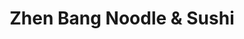 ---
layout: place
title: "Zhen Bang Noodle & Sushi"
permalink: /new-jersey/atlantic-city/zhen-bang-noodle-sushi.html
stateAbbr: NJ
stateName: New Jersey
cityName: Atlantic City
seo:
  name: "Zhen Bang Noodle & Sushi"
  type: Restaurant
  links: https://www.theoceanac.com/restaurants/zhen-bang-noodle-sushi?utm_source=google&utm_medium=listing&utm_campaign=ocean+casino+resort+zhen+bang
description: "Warm, open-kitchen eatery offering Japanese ramen bowls alongside sushi & sashimi plates. Looking for sushi in Atlantic City, New Jersey? Check out Zhen Bang..."
place_id: ChIJe7_FsRLvwIkRyOFKycJYfn0
photos:
  - name: >-
      places/ChIJe7_FsRLvwIkRyOFKycJYfn0/photos/AeeoHcJXBYVfCZ3ofmYLEk5WfKkgeNSBlFs1Uet-vt7_w590bCUmRqWFWt3juRsd1SDg8-EcwbxFvA_Y1im4iAaABjTi0XFovdNGAqrMFw35F8D5hx_8UVjLT4pIVny54iHfIR4gD5WAeO2K5Eztlebw0kQ0T7p7IezdMXSB2bC3FAppQtAta2JGlh7Xt5DQxgv-xLH1UMt64_ek7irCGco--OzMvaNnTSuup3lzVYf1UW9dhINNpstXcTrcKiU6gnKSMB6dmxuT5e81MOveVc-9GtPblVZjmyJbDcCs7eNEGDS1mg
    widthPx: 660
    heightPx: 440
    authorAttributions:
      - displayName: Zhen Bang Noodle & Sushi
        uri: https://maps.google.com/maps/contrib/102875963483847528184
        photoUri: >-
          https://lh3.googleusercontent.com/a-/ALV-UjXWRhIp_zp9YmcULkYm_7NCdtn8v3wB2H8PDrxE3Qrft-Az4Xo=s100-p-k-no-mo
    flagContentUri: >-
      https://www.google.com/local/imagery/report/?cb_client=maps_api_places.places_api&image_key=!1e10!2sAF1QipNt_VHTiJCvPg9nWhO1LPLEVz3n4EdOx4RpAfw-&hl=en-US
    googleMapsUri: >-
      https://www.google.com/maps/place//data=!3m4!1e2!3m2!1sAF1QipNt_VHTiJCvPg9nWhO1LPLEVz3n4EdOx4RpAfw-!2e10!4m2!3m1!1s0x89c0ef12b1c5bf7b:0x7d7e58c2c94ae1c8
  - name: >-
      places/ChIJe7_FsRLvwIkRyOFKycJYfn0/photos/AeeoHcKIS0rVBVSaGIrvoWFMTR-g639fG6MlRPchqOCUF_WAP7LrzX-8JkwKYSnSQJfN4OuHVHL7V0ZflG6wUYaKdONdbJjBMlUUjYgmLGA4tk4_-irBWTgToKc8y0c2JcmOD3oahQrUjRLY7o5d9IQIJCOE7IuIky4rJ0xl4GyK_GrIHCmbUOBU27RZYJWTiayr71F0LCUiFniFIYKP-1OmEOXpVvjImRGBO06dpzempOyXpcUrVoyjZjf3dYSyXQOwOxoDpFJn66BASOnMIYfJYPyABxjVqpVSYA9J_aN-hQFu_9UDzBz_uVXOcnfOkxpABuB42vzBS3awnmCJIJizwDjkN62m1Mmp3X3NmC8m3gdlGeoZzai953u0WkDNY-Lk-MyY_rwsGU-wNN1NcCYpedsGNGzo_g3Iv9i9t1rlzt_Y_zrI
    widthPx: 3600
    heightPx: 4800
    authorAttributions:
      - displayName: Mona
        uri: https://maps.google.com/maps/contrib/107049249436694200231
        photoUri: >-
          https://lh3.googleusercontent.com/a/ACg8ocKFkcBJqz-BV8hxJBCdMVrGkCTFNPeiO91bNeYLqI2ys_VkziE=s100-p-k-no-mo
    flagContentUri: >-
      https://www.google.com/local/imagery/report/?cb_client=maps_api_places.places_api&image_key=!1e10!2sCIHM0ogKEICAgMDImu2zoQE&hl=en-US
    googleMapsUri: >-
      https://www.google.com/maps/place//data=!3m4!1e2!3m2!1sCIHM0ogKEICAgMDImu2zoQE!2e10!4m2!3m1!1s0x89c0ef12b1c5bf7b:0x7d7e58c2c94ae1c8
  - name: >-
      places/ChIJe7_FsRLvwIkRyOFKycJYfn0/photos/AeeoHcLgv7FKAuX1b7CMdUoE496romV4eDox_2qhqNoW7J80Xtgf5ow972yXamPcXP_SCfvKI3-xFYXi_aJ_bORoCwdar-NGlWtKPWL4YV2Sy1afe1x3ubyn7eOPvUFELMUClv6Tc3XCQe8EJq8ggL4IoiMU5ENCiFUxNamROqzFLEnamFUuD2CT96SZpvoXDaC8R1nuJjNYDOs0eqdMcdDdyQeVBPGY3VqNvMHE4xFkWEVb3Q1ruh6zCvnVzDfWiDQ42UtN6Qn8O194Tn8kGsheSWEQXiQH2PJkBakUl2iXVYlPcw
    widthPx: 3000
    heightPx: 4500
    authorAttributions:
      - displayName: Zhen Bang Noodle & Sushi
        uri: https://maps.google.com/maps/contrib/102875963483847528184
        photoUri: >-
          https://lh3.googleusercontent.com/a-/ALV-UjXWRhIp_zp9YmcULkYm_7NCdtn8v3wB2H8PDrxE3Qrft-Az4Xo=s100-p-k-no-mo
    flagContentUri: >-
      https://www.google.com/local/imagery/report/?cb_client=maps_api_places.places_api&image_key=!1e10!2sAF1QipOJx2FTL693UCiehhWAYl_QIcY03VVc2bhDslYb&hl=en-US
    googleMapsUri: >-
      https://www.google.com/maps/place//data=!3m4!1e2!3m2!1sAF1QipOJx2FTL693UCiehhWAYl_QIcY03VVc2bhDslYb!2e10!4m2!3m1!1s0x89c0ef12b1c5bf7b:0x7d7e58c2c94ae1c8
  - name: >-
      places/ChIJe7_FsRLvwIkRyOFKycJYfn0/photos/AeeoHcKgO7eP_ubMeRKdhWDIrwN3jeVC1d4Z8ZUN4LGYCDRQxr7U0O451FiIvtjVdPgo9hfdezovlUtyhjglu5_0ljI3BbL4UZM_Ft4FPA4fGA-DTgGfjd_JKH2GURdU7JDoLnYZgrBOv_emKVB4g4xeqWgCNoxJ6a2AL-sXktRzpEBj0qlXva-b5Vmj-YMbxwHRBmeCOUnE32GJOdjZG11uhFiBy_srOW_RrLXEmMlaYQUmLcCV6DEuISrWZw4g5t_Zjf6NxZ3q5458p5tzDRV_NidIQsEPG-NZS58U_uHqpdtlDw
    widthPx: 3000
    heightPx: 4500
    authorAttributions:
      - displayName: Zhen Bang Noodle & Sushi
        uri: https://maps.google.com/maps/contrib/102875963483847528184
        photoUri: >-
          https://lh3.googleusercontent.com/a-/ALV-UjXWRhIp_zp9YmcULkYm_7NCdtn8v3wB2H8PDrxE3Qrft-Az4Xo=s100-p-k-no-mo
    flagContentUri: >-
      https://www.google.com/local/imagery/report/?cb_client=maps_api_places.places_api&image_key=!1e10!2sAF1QipMBOVabtj6Vkoz5t_Tj7q0JC9CiA946RZEo-11R&hl=en-US
    googleMapsUri: >-
      https://www.google.com/maps/place//data=!3m4!1e2!3m2!1sAF1QipMBOVabtj6Vkoz5t_Tj7q0JC9CiA946RZEo-11R!2e10!4m2!3m1!1s0x89c0ef12b1c5bf7b:0x7d7e58c2c94ae1c8
  - name: >-
      places/ChIJe7_FsRLvwIkRyOFKycJYfn0/photos/AeeoHcIA4YERh4x7o1FTuZHoweHh7HJt6s9DXDlkam_U7showgZ8neXPv7PLzQCZB7Pw5cTvMQijKqHOURlt2KQ-MHlVVGcubL1zrGOEuwza_TW3gbLBt7rXWyOAeH-Wzx3Yrza5btp2PtlXz0vdb4fjFxab2RwEB7xbIYrKDvMrgTxKGswLIw1o1sERvS0hn2BKWTM-AUKiY3NN955r0mC3qbQ16PrzaSiy_mL3ZPIMhdFq3QGX_WL9YoxQeT7IABB30PgEGBYHyATyzEDKmB-vbmvaA3z1GzQ5F7oYvITbSd6riixPEvjNhBzxK9xdVCR18U1ST6rlUCdsiEojR5igtgHcE6gi8HleReHowPo6W0zmfMtBdfp1RiyCrj8zwLug1XMXdJrblzHLgluoT1fcP2Ri-Fv63w-lqXFMx9DRQAE9qA
    widthPx: 2688
    heightPx: 1512
    authorAttributions:
      - displayName: 石川浩司
        uri: https://maps.google.com/maps/contrib/114211784349558597717
        photoUri: >-
          https://lh3.googleusercontent.com/a-/ALV-UjVfNsgBAW0A3W3ENZ3DIMppMMJK-_sePWfuhWY-L4a0C3zC4zmJMA=s100-p-k-no-mo
    flagContentUri: >-
      https://www.google.com/local/imagery/report/?cb_client=maps_api_places.places_api&image_key=!1e10!2sCIHM0ogKEICAgIDX1pfYZw&hl=en-US
    googleMapsUri: >-
      https://www.google.com/maps/place//data=!3m4!1e2!3m2!1sCIHM0ogKEICAgIDX1pfYZw!2e10!4m2!3m1!1s0x89c0ef12b1c5bf7b:0x7d7e58c2c94ae1c8
  - name: >-
      places/ChIJe7_FsRLvwIkRyOFKycJYfn0/photos/AeeoHcKM-_Lq2ucMFHlWWdNFzDLDx6pVWMyKTRa_9a0B24RjWY9AGpDDP7sgVTcUHYrU_KCLEoRtY81J5iQjgsPxLroBtRPg10O4gC-hBb98luKth_OohDktTVbr8YGA3qgQsd4yLVS4epTbXLvHCCSrhkZ2YwUGX_mgz-0Cu-C3hGN17hNzUJL1Bnljh3yO8FM1CqKLsHqm31lguV8xeRXe4l1BDeFZOAAKYEP-hOKmM6psbsVjVVDbmfgQeNTpjUCaAM1mRgPWhhMY5mW2aVX5i1SXG1TBntl23N64dILe33XuRg
    widthPx: 4500
    heightPx: 3000
    authorAttributions:
      - displayName: Zhen Bang Noodle & Sushi
        uri: https://maps.google.com/maps/contrib/102875963483847528184
        photoUri: >-
          https://lh3.googleusercontent.com/a-/ALV-UjXWRhIp_zp9YmcULkYm_7NCdtn8v3wB2H8PDrxE3Qrft-Az4Xo=s100-p-k-no-mo
    flagContentUri: >-
      https://www.google.com/local/imagery/report/?cb_client=maps_api_places.places_api&image_key=!1e10!2sAF1QipPQ3PsCFIe4dEN0TgbMAtdiBs1Cs8D2hfQaa4nR&hl=en-US
    googleMapsUri: >-
      https://www.google.com/maps/place//data=!3m4!1e2!3m2!1sAF1QipPQ3PsCFIe4dEN0TgbMAtdiBs1Cs8D2hfQaa4nR!2e10!4m2!3m1!1s0x89c0ef12b1c5bf7b:0x7d7e58c2c94ae1c8
  - name: >-
      places/ChIJe7_FsRLvwIkRyOFKycJYfn0/photos/AeeoHcJZ9P5pK4zYdPWr8-DMPtS_DO5eqBB4RLui9rjmYLBWDYM6rJ2Z6RS8tJ_mxYbtHe0zxOTB9433-r1dkHFpplpagthLTJXfc18GtjvFift_H7md7GfCutZ4lXryvkIz5MIlZ6x4MUK736Q2RCxvvBOIgNWCKlf0SUpzgHYtvErRh6aX_tEGcbbi7piyXbAHTcVHpwfmIfsBRaFqTpBBu5gEU0wAG_-EH5K5cU8clcXh4b7FyeDtBHZzudWOeVEMxa8sN4vSRBg-z4n1V9nVZqQRHlDvUsphNE8LKfBSBLnALQ
    widthPx: 3000
    heightPx: 4500
    authorAttributions:
      - displayName: Zhen Bang Noodle & Sushi
        uri: https://maps.google.com/maps/contrib/102875963483847528184
        photoUri: >-
          https://lh3.googleusercontent.com/a-/ALV-UjXWRhIp_zp9YmcULkYm_7NCdtn8v3wB2H8PDrxE3Qrft-Az4Xo=s100-p-k-no-mo
    flagContentUri: >-
      https://www.google.com/local/imagery/report/?cb_client=maps_api_places.places_api&image_key=!1e10!2sAF1QipMb8fQiCHur4m1zmZA7xxIVXtx_FCKCqeVF-0jx&hl=en-US
    googleMapsUri: >-
      https://www.google.com/maps/place//data=!3m4!1e2!3m2!1sAF1QipMb8fQiCHur4m1zmZA7xxIVXtx_FCKCqeVF-0jx!2e10!4m2!3m1!1s0x89c0ef12b1c5bf7b:0x7d7e58c2c94ae1c8
  - name: >-
      places/ChIJe7_FsRLvwIkRyOFKycJYfn0/photos/AeeoHcJrYOUCBIGuo9TmrYXoMZqSDk8DlJvloC2m4I9cfSciXHrfJqc2z8XzUpVwKYYDuK_7raV4GMrDvoOW59UaeuAcC_4PwSmb81GLRsk4ZoiS9wcIpv-yapY3cGpjMQdXxT6ZesK-R739GjiuieKDXlc76lvpidMrx3BFiggW4W5Wd8k2jGVzNJJ6qPBL07Etfa8z2wnsDmpU2s_n0ZsNp4b3EyiI14frRWKV5QP48ppUIF2fmj9aAVzd7HVxmnAP-84f4qshZTkuK735eQqj_WRIsc-wLlUhU8XNkN1bc-wFwmgHkil2Mc68tAy7JUSZMFN8yNOjjUwg6OQ_rYp57hAuSIHyogoAEjZrJRJx2-tlntedykYrXrEQvnxVDvYZQ9hMkFk2FrdvX5ru-r_BtPiX8P2kvEKTCmoz_LRNhYk9Wrk
    widthPx: 4000
    heightPx: 3000
    authorAttributions:
      - displayName: Exclusive Eats For You
        uri: https://maps.google.com/maps/contrib/101435563389591916347
        photoUri: >-
          https://lh3.googleusercontent.com/a-/ALV-UjUcG93kCYlFpIy8a6tgGQtJ5Q0UERkDJ-4NlqA6HjPuuit66sVl5w=s100-p-k-no-mo
    flagContentUri: >-
      https://www.google.com/local/imagery/report/?cb_client=maps_api_places.places_api&image_key=!1e10!2sCIHM0ogKEICAgICNmcGjyQE&hl=en-US
    googleMapsUri: >-
      https://www.google.com/maps/place//data=!3m4!1e2!3m2!1sCIHM0ogKEICAgICNmcGjyQE!2e10!4m2!3m1!1s0x89c0ef12b1c5bf7b:0x7d7e58c2c94ae1c8
  - name: >-
      places/ChIJe7_FsRLvwIkRyOFKycJYfn0/photos/AeeoHcLo3QJeKM7hE8U04ELpoWwdzwhIdCWLTTMMRY1h3Hqc7v1xVWL3b9qKXnR6b6XRMEoe16PjDmy681v0c6vds_V_37uia7YBqXwdgzIB7Z1f6u4An6p4oGnIMLdLSLKpXr2xQ8Av2L-z4BwHPUTU7EzIJ_zfcs8WNJLYJj-7ykf6SLcYmaoF79Xo5vhPlAdzghzFnJpYwXY0V6xyf1C7OTig1yE8CBWIiTFAf1jlWK2tDa_8SknrH9rJ-3WRGZxgII5iESFaxt3HrVVBZn-QrFqI1kvj3LeGORorDBSz1I7hvg
    widthPx: 3000
    heightPx: 4500
    authorAttributions:
      - displayName: Zhen Bang Noodle & Sushi
        uri: https://maps.google.com/maps/contrib/102875963483847528184
        photoUri: >-
          https://lh3.googleusercontent.com/a-/ALV-UjXWRhIp_zp9YmcULkYm_7NCdtn8v3wB2H8PDrxE3Qrft-Az4Xo=s100-p-k-no-mo
    flagContentUri: >-
      https://www.google.com/local/imagery/report/?cb_client=maps_api_places.places_api&image_key=!1e10!2sAF1QipNSGExERbZnXSfVLA_pepMRrKCSZlKiHpV5RqVr&hl=en-US
    googleMapsUri: >-
      https://www.google.com/maps/place//data=!3m4!1e2!3m2!1sAF1QipNSGExERbZnXSfVLA_pepMRrKCSZlKiHpV5RqVr!2e10!4m2!3m1!1s0x89c0ef12b1c5bf7b:0x7d7e58c2c94ae1c8
  - name: >-
      places/ChIJe7_FsRLvwIkRyOFKycJYfn0/photos/AeeoHcKeU4a7Ty6_-o2CKtVZe89LU_g4z0cLIwxD63Z41cTVJd6TYvoWr2okQaeTYVndvxyg-odtKXO8OSlqyLygYy4kUyIEEyX8KjIyrcJ885aLq1VPHIGO3gNNuEHBUB6Ps0PqD8OUT87l5J3A7VDn9lL4fvpTaN3du9X124trB0jk7phxF3MOAqOSIdgrqyzAnePXsHgumN_gRWtTBwR2_uwB9DLFlFM9-4socivSrbl7BiK80niGuEZq7THZje7pf0UDYvdDhAyeIlQbljWwgDcIWEfKh1mFV684nss6hjQVOSqGOBox1KaW1XirtHMBAoDf-3gqUni4oLA-lDFcuqAs3jnjevPJWssERPzQtaHh-H1x91CQyu8UUBb9JiWMw8FnNaEDyLE7DbiALNo9-7QM5cXpumhYUYdl_XrgFzAOuD_2
    widthPx: 3600
    heightPx: 4800
    authorAttributions:
      - displayName: Joy Day
        uri: https://maps.google.com/maps/contrib/100574213764777645657
        photoUri: >-
          https://lh3.googleusercontent.com/a-/ALV-UjUqV4fsckCNSBMe6MujC1Os_Y9rNB1qdszVppL8gAheSQ40iLdx=s100-p-k-no-mo
    flagContentUri: >-
      https://www.google.com/local/imagery/report/?cb_client=maps_api_places.places_api&image_key=!1e10!2sCIHM0ogKEICAgICf0puFrgE&hl=en-US
    googleMapsUri: >-
      https://www.google.com/maps/place//data=!3m4!1e2!3m2!1sCIHM0ogKEICAgICf0puFrgE!2e10!4m2!3m1!1s0x89c0ef12b1c5bf7b:0x7d7e58c2c94ae1c8
address: 500 Boardwalk, Atlantic City, NJ 08401, USA
street: 500 Boardwalk
city: Atlantic City
state: NJ
zip: '08401'
country: USA
neighborhood: null
latitude: '39.362939'
longitude: '-74.415435'
accessibility_options:
  wheelchairAccessibleParking: true
  wheelchairAccessibleEntrance: true
  wheelchairAccessibleRestroom: true
  wheelchairAccessibleSeating: true
business_status: OPERATIONAL
name: Zhen Bang Noodle & Sushi
google_maps_links:
  directionsUri: >-
    https://www.google.com/maps/dir//''/data=!4m7!4m6!1m1!4e2!1m2!1m1!1s0x89c0ef12b1c5bf7b:0x7d7e58c2c94ae1c8!3e0
  placeUri: https://maps.google.com/?cid=9042762695430562248
  writeAReviewUri: >-
    https://www.google.com/maps/place//data=!4m3!3m2!1s0x89c0ef12b1c5bf7b:0x7d7e58c2c94ae1c8!12e1
  reviewsUri: >-
    https://www.google.com/maps/place//data=!4m4!3m3!1s0x89c0ef12b1c5bf7b:0x7d7e58c2c94ae1c8!9m1!1b1
  photosUri: >-
    https://www.google.com/maps/place//data=!4m3!3m2!1s0x89c0ef12b1c5bf7b:0x7d7e58c2c94ae1c8!10e5
primary_type: Restaurant
opening_hours:
  regular: null
  current: null
secondary_opening_hours:
  regular:
    weekdayDescriptions: null
    type: null
  current:
    weekdayDescriptions: null
    type: null
phone: (609) 783-8000
price_level: null
price_range: null
rating: '3.9'
rating_count: 556
website: >-
  https://www.theoceanac.com/restaurants/zhen-bang-noodle-sushi?utm_source=google&utm_medium=listing&utm_campaign=ocean+casino+resort+zhen+bang
reviews:
  - name: >-
      places/ChIJe7_FsRLvwIkRyOFKycJYfn0/reviews/ChZDSUhNMG9nS0VJQ0FnSUNyck9fTU1REAE
    relativePublishTimeDescription: 4 weeks ago
    rating: 3
    text:
      text: >-
        Zhen Bang Noodle & Sushi is a restaurant that specializes in Japanese,
        Vietnamese, and Chinese. It can be found on the casino level of Ocean
        Casino Resort across from Wahlburgers.


        During my stay at Ocean this past June, I was craving noodles so I had
        to hit up Zhen Bang. This time around I got to try the Shrimp Pad Thai,
        and It was delicious. It packed alot more flavor than the Seafood Pan
        Fried Noodle.


        Service wasn't great this time around. The host was unwelcoming and our
        server wasn't able to be attentive because he was too busy.


        Takeout is available but there is no delivery.
      languageCode: en
    originalText:
      text: >-
        Zhen Bang Noodle & Sushi is a restaurant that specializes in Japanese,
        Vietnamese, and Chinese. It can be found on the casino level of Ocean
        Casino Resort across from Wahlburgers.


        During my stay at Ocean this past June, I was craving noodles so I had
        to hit up Zhen Bang. This time around I got to try the Shrimp Pad Thai,
        and It was delicious. It packed alot more flavor than the Seafood Pan
        Fried Noodle.


        Service wasn't great this time around. The host was unwelcoming and our
        server wasn't able to be attentive because he was too busy.


        Takeout is available but there is no delivery.
      languageCode: en
    authorAttribution:
      displayName: Josh Huntington
      uri: https://www.google.com/maps/contrib/118237156745663241389/reviews
      photoUri: >-
        https://lh3.googleusercontent.com/a-/ALV-UjV2zIje0kLmpocDkxg3ehju2nRvCICwg3TR2n1VDOvq2wh8jHA=s128-c0x00000000-cc-rp-mo-ba4
    publishTime: '2025-03-15T17:48:32.014016Z'
    flagContentUri: >-
      https://www.google.com/local/review/rap/report?postId=ChZDSUhNMG9nS0VJQ0FnSUNyck9fTU1REAE&d=17924085&t=1
    googleMapsUri: >-
      https://www.google.com/maps/reviews/data=!4m6!14m5!1m4!2m3!1sChZDSUhNMG9nS0VJQ0FnSUNyck9fTU1REAE!2m1!1s0x89c0ef12b1c5bf7b:0x7d7e58c2c94ae1c8
  - name: >-
      places/ChIJe7_FsRLvwIkRyOFKycJYfn0/reviews/ChZDSUhNMG9nS0VJQ0FnSURIeUphbkRBEAE
    relativePublishTimeDescription: 7 months ago
    rating: 1
    text:
      text: >-
        I had an unpleasant and unprofessional experience recently on Tuesday
        night 9/10/2024 around 8-9pm. I don’t know the name of the host but it
        was very unprofessional and I felt discriminated and uncomfortable.
        First of all, I love this restaurant and I am a regular there which I
        often came to AC twice a month or more and this is a must stop by place.
        All the waiters were hardworking and super friendly, i understand during
        busy time they are busy running around and wait time maybe a big long
        but I really appreciate their service and the food and I always tip them
        well. The host I recently encountered was very unprofessional I don’t
        know she is treating me this way due to my appearance which I am Asian
        American wearing a hoodie and short pants for my comfort , I called the
        restaurant from my room which no one picked up I thought they must be
        busy to take online order so I walked in to make the take out order.
        When I walked in atmosphere was filled with a decent amount customer not
        as busy as on weekends. I caught her on her phone then I asked “hi, can
        I make a take out order? She looked up and glance at me and do u need a
        menu, I said no I know what I want. then she point at somewhere and tell
        me to go stand over there. I asked where? And she said go stand next to
        the computer pointing at the computer there and then went back to her
        phone leaning against the host cabin. I Normally dine in but I wanted to
        save the food for later and I prefer to take out this time, normally the
        host will greet customers nicely with a welcome face and guide customers
        or at least would say “can you please wait by the counter there I will
        send someone to take your order” but she was very rude pointing fingers
        Two TIMES impatiently and throw me off there; does she expect me to know
        where or how to make an order? I am paying for my food and I am not
        there to beg for free food. I felt discriminated and racist by her
        behavior. I would understand if she was busy with other customers or
        other things but she was busy on her phone and gives a poor service to
        customers who love this restaurant, that ruins Zhen Bang’s reputation. I
        was also once a host in my early age and  this is not how I would treat
        customers no matter what they are or how they look. I believe Putting
        personal things aside and performing a good work ethic is very
        important. I felt very uncomfortable and disrespected. but the waiter
        greets me well and take my order nicely, he said it would be ready in 10
        mins and I told him I will come back, I m glad he remembered me coz I
        just ate there two times last week. Eventho it is an Asian restaurant I
        am happy to see diversity in the work place and everyone is so friendly
        and hardworking. I could not stand to see the disrespectful host so I
        left and told my Indian friend to pick up the food for me. he also said
        the same thing that she was on phone and barely greet him and just
        standing where she is and pointing at the bag that’s already packed at
        the counter, he has to go and get the food bag. Normally the host would
        bring the food bag to us or at least nicely guide us where to pick up
        the food. I don’t know how many customers faced this unprofessional
        behavior and customer servicing of a host last night but as a customer
        who loves to come back to this place again in the future, I hope not to
        encounter this kinda of situation again.
      languageCode: en
    originalText:
      text: >-
        I had an unpleasant and unprofessional experience recently on Tuesday
        night 9/10/2024 around 8-9pm. I don’t know the name of the host but it
        was very unprofessional and I felt discriminated and uncomfortable.
        First of all, I love this restaurant and I am a regular there which I
        often came to AC twice a month or more and this is a must stop by place.
        All the waiters were hardworking and super friendly, i understand during
        busy time they are busy running around and wait time maybe a big long
        but I really appreciate their service and the food and I always tip them
        well. The host I recently encountered was very unprofessional I don’t
        know she is treating me this way due to my appearance which I am Asian
        American wearing a hoodie and short pants for my comfort , I called the
        restaurant from my room which no one picked up I thought they must be
        busy to take online order so I walked in to make the take out order.
        When I walked in atmosphere was filled with a decent amount customer not
        as busy as on weekends. I caught her on her phone then I asked “hi, can
        I make a take out order? She looked up and glance at me and do u need a
        menu, I said no I know what I want. then she point at somewhere and tell
        me to go stand over there. I asked where? And she said go stand next to
        the computer pointing at the computer there and then went back to her
        phone leaning against the host cabin. I Normally dine in but I wanted to
        save the food for later and I prefer to take out this time, normally the
        host will greet customers nicely with a welcome face and guide customers
        or at least would say “can you please wait by the counter there I will
        send someone to take your order” but she was very rude pointing fingers
        Two TIMES impatiently and throw me off there; does she expect me to know
        where or how to make an order? I am paying for my food and I am not
        there to beg for free food. I felt discriminated and racist by her
        behavior. I would understand if she was busy with other customers or
        other things but she was busy on her phone and gives a poor service to
        customers who love this restaurant, that ruins Zhen Bang’s reputation. I
        was also once a host in my early age and  this is not how I would treat
        customers no matter what they are or how they look. I believe Putting
        personal things aside and performing a good work ethic is very
        important. I felt very uncomfortable and disrespected. but the waiter
        greets me well and take my order nicely, he said it would be ready in 10
        mins and I told him I will come back, I m glad he remembered me coz I
        just ate there two times last week. Eventho it is an Asian restaurant I
        am happy to see diversity in the work place and everyone is so friendly
        and hardworking. I could not stand to see the disrespectful host so I
        left and told my Indian friend to pick up the food for me. he also said
        the same thing that she was on phone and barely greet him and just
        standing where she is and pointing at the bag that’s already packed at
        the counter, he has to go and get the food bag. Normally the host would
        bring the food bag to us or at least nicely guide us where to pick up
        the food. I don’t know how many customers faced this unprofessional
        behavior and customer servicing of a host last night but as a customer
        who loves to come back to this place again in the future, I hope not to
        encounter this kinda of situation again.
      languageCode: en
    authorAttribution:
      displayName: Tin Oo
      uri: https://www.google.com/maps/contrib/114704701705638518259/reviews
      photoUri: >-
        https://lh3.googleusercontent.com/a-/ALV-UjW0bNOawt1jSmZ-2GMQqX-MKkx9Bnt6v3syLR42Rr1foUMV8l-b=s128-c0x00000000-cc-rp-mo-ba3
    publishTime: '2024-09-11T21:33:06.995181Z'
    flagContentUri: >-
      https://www.google.com/local/review/rap/report?postId=ChZDSUhNMG9nS0VJQ0FnSURIeUphbkRBEAE&d=17924085&t=1
    googleMapsUri: >-
      https://www.google.com/maps/reviews/data=!4m6!14m5!1m4!2m3!1sChZDSUhNMG9nS0VJQ0FnSURIeUphbkRBEAE!2m1!1s0x89c0ef12b1c5bf7b:0x7d7e58c2c94ae1c8
  - name: >-
      places/ChIJe7_FsRLvwIkRyOFKycJYfn0/reviews/ChZDSUhNMG9nS0VJQ0FnSURudHRxamJBEAE
    relativePublishTimeDescription: 6 months ago
    rating: 5
    text:
      text: >-
        A little on the pricey side but we had a great experience. Wonderful
        service and the best lo mein I've ever had. I recommend the crab racoon,
        pork lo mein and pan seared black pepper flank steak. All
        extraordinarily seasoned and tasty!
      languageCode: en
    originalText:
      text: >-
        A little on the pricey side but we had a great experience. Wonderful
        service and the best lo mein I've ever had. I recommend the crab racoon,
        pork lo mein and pan seared black pepper flank steak. All
        extraordinarily seasoned and tasty!
      languageCode: en
    authorAttribution:
      displayName: Lindy B.
      uri: https://www.google.com/maps/contrib/103359462658839297986/reviews
      photoUri: >-
        https://lh3.googleusercontent.com/a-/ALV-UjXjbKnbdensQ6N5YR9phCwr1dU7ICPu-tGp4hO5byq7Xy5U9rBVmg=s128-c0x00000000-cc-rp-mo-ba4
    publishTime: '2024-10-05T16:55:43.361802Z'
    flagContentUri: >-
      https://www.google.com/local/review/rap/report?postId=ChZDSUhNMG9nS0VJQ0FnSURudHRxamJBEAE&d=17924085&t=1
    googleMapsUri: >-
      https://www.google.com/maps/reviews/data=!4m6!14m5!1m4!2m3!1sChZDSUhNMG9nS0VJQ0FnSURudHRxamJBEAE!2m1!1s0x89c0ef12b1c5bf7b:0x7d7e58c2c94ae1c8
  - name: >-
      places/ChIJe7_FsRLvwIkRyOFKycJYfn0/reviews/ChZDSUhNMG9nS0VJQ0FnSURuM3JTZ0pBEAE
    relativePublishTimeDescription: 6 months ago
    rating: 5
    text:
      text: >-
        Wow! Delicious spot in the center of the action, steps from the casino
        floor at Ocean Casino and Resort. Zhen Bang has a varied menu of freshly
        prepared, authentic Asian food.

        We visited for a quick lunch and tried mostly dim sum. We tried two
        different sushi rolls, crab Rangoon, steamed dumplings and fried
        dumplings.

        Everything arrived quickly at our table, hot and prepared well. I really
        liked it here. I'd visit again.
      languageCode: en
    originalText:
      text: >-
        Wow! Delicious spot in the center of the action, steps from the casino
        floor at Ocean Casino and Resort. Zhen Bang has a varied menu of freshly
        prepared, authentic Asian food.

        We visited for a quick lunch and tried mostly dim sum. We tried two
        different sushi rolls, crab Rangoon, steamed dumplings and fried
        dumplings.

        Everything arrived quickly at our table, hot and prepared well. I really
        liked it here. I'd visit again.
      languageCode: en
    authorAttribution:
      displayName: Gloria
      uri: https://www.google.com/maps/contrib/105192627197791686026/reviews
      photoUri: >-
        https://lh3.googleusercontent.com/a-/ALV-UjUaMvJHKh206_3_2-9___vggz3KPXOXnW5QjtZf-peiHLXlg23_=s128-c0x00000000-cc-rp-mo-ba5
    publishTime: '2024-10-06T06:53:45.787657Z'
    flagContentUri: >-
      https://www.google.com/local/review/rap/report?postId=ChZDSUhNMG9nS0VJQ0FnSURuM3JTZ0pBEAE&d=17924085&t=1
    googleMapsUri: >-
      https://www.google.com/maps/reviews/data=!4m6!14m5!1m4!2m3!1sChZDSUhNMG9nS0VJQ0FnSURuM3JTZ0pBEAE!2m1!1s0x89c0ef12b1c5bf7b:0x7d7e58c2c94ae1c8
  - name: >-
      places/ChIJe7_FsRLvwIkRyOFKycJYfn0/reviews/ChZDSUhNMG9nS0VJQ0FnSUN2NlpiOERREAE
    relativePublishTimeDescription: 4 months ago
    rating: 5
    text:
      text: >-
        Delicious Asian cuisine!  Tried the roasted duck, mei fun and Singapore
        noodles.  Food was hot and flavorful.  Jai service was great too.
      languageCode: en
    originalText:
      text: >-
        Delicious Asian cuisine!  Tried the roasted duck, mei fun and Singapore
        noodles.  Food was hot and flavorful.  Jai service was great too.
      languageCode: en
    authorAttribution:
      displayName: Rox S
      uri: https://www.google.com/maps/contrib/112344049021128299698/reviews
      photoUri: >-
        https://lh3.googleusercontent.com/a-/ALV-UjVeO5C5_pT5wGVDxvTRDS7x4t52fMMyxsCPDi1OstnMsg3FOGjYwQ=s128-c0x00000000-cc-rp-mo-ba6
    publishTime: '2024-12-12T13:20:27.610091Z'
    flagContentUri: >-
      https://www.google.com/local/review/rap/report?postId=ChZDSUhNMG9nS0VJQ0FnSUN2NlpiOERREAE&d=17924085&t=1
    googleMapsUri: >-
      https://www.google.com/maps/reviews/data=!4m6!14m5!1m4!2m3!1sChZDSUhNMG9nS0VJQ0FnSUN2NlpiOERREAE!2m1!1s0x89c0ef12b1c5bf7b:0x7d7e58c2c94ae1c8
parking_options: null
payment_options:
  acceptsCreditCards: true
  acceptsDebitCards: true
  acceptsCashOnly: false
  acceptsNfc: true
allow_dogs: null
curbside_pickup: false
delivery: false
dine_in: true
good_for_children: true
good_for_groups: true
good_for_sports: false
live_music: false
menu_for_children: false
outdoor_seating: false
reservable: true
restroom: true
serves_beer: true
serves_breakfast: false
serves_brunch: false
serves_cocktails: true
serves_coffee: true
serves_dinner: true
serves_dessert: true
serves_lunch: true
serves_vegetarian_food: true
serves_wine: true
takeout: true
summary: >-
  Warm, open-kitchen eatery offering Japanese ramen bowls alongside sushi &
  sashimi plates.

---